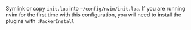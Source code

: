 Symlink or copy `init.lua` into `~/config/nvim/init.lua`. If you are running nvim for the first time with this configuration, you will need to install the plugins with `:PackerInstall`